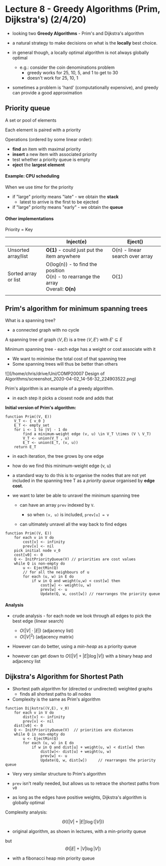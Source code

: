 # Lecture 8 - Greedy Algorithms (Prim, Dijkstra's) (2/4/20)

- looking two **Greedy Algorithms** - Prim's and Dijkstra's algorithm

- a natural strategy to make decisions on what is the **locally** best choice.

- in general though, a locally optimal algorithm is not always globally optimal
  
  - e.g.: consider the coin denominations problem
    - greedy works for 25, 10, 5, and 1 to get to 30
    - doesn't work for 25, 10, 1

- sometimes a problem is 'hard' (computationally expensive), and greedy can provide a good approximation

## Priority queue

A set or pool of elements

Each element is paired with a priority

Operations (ordered by some linear order):

- **find** an item with maximal priority
- **insert** a new item with associated priority
- test whether a priority queue is empty
- **eject** the **largest element**

#### Example: CPU scheduling

When we use *time* for the priority

- if "large" priority means "late" - we obtain the **stack**
  - latest to arrive is the first to be ejected
- if "large" priority means "early" - we obtain the **queue**

#### Other implementations

Priority = Key

|                      | Inject(e)                                                                                  | Eject()                         |
| -------------------- | ------------------------------------------------------------------------------------------ | ------------------------------- |
| Unsorted array/list  | **O(1)** - could just put the item anywhere                                                | O(n) - linear search over array |
| Sorted array or list | O(log(n)) - to find the position<br />O(n) - to rearrange the array<br />Overall: **O(n)** | O(1)                            |
|                      |                                                                                            |                                 |

## Prim's algorithm for minimum spanning trees

What is a spanning tree?

- a connected graph with no cycle

A spanning tree of graph $\langle V,E \rangle$ is a tree $\langle V, E' \rangle$ with $E' \subseteq E$

Minimum spanning tree - each edge has a weight or cost associate with it

- We want to minimise the total cost of that spanning tree
- Some spanning trees will thus be better than others

![](/home/chris/drive/Uni/COMP20007 Design of Algorithms/screenshot_2020-04-02_14-56-32_224903522.png)

Prim's algorithm is an example of a greedy algorithm.

- in each step it picks a closest node and adds that

**Initial version of Prim's algorithm:**

```pseudocode
function Prim((V, E))
    V_T <- { v_0 }
    E_T <- empty_set
    for i <- 1 to |V| - 1 do
        find a minimum-weight edge (v, u) \in V_T \times (V \ V_T)
        V_T <- union(V_T , u)
        E_T <- union(E_T, (v, u))
    return E_T
```

- in each iteration, the tree grows by one edge

- how do we find this minimum-weight edge (v, u)

- a standard way to do this is to organise the nodes that are not yet included in the spanning tree T as a *priority queue* organised by **edge cost.**

- we want to later be able to unravel the minimum spanning tree
  
  - can have an array `prev` indexed by `V`.
    
    - so when `(v, u)` is included, `prev[u] = v`
  
  - can ultimately unravel all the way back to find edges

```pseudocode
function Prim((V, E))
    for each v in V do
        cost[v] <- infinity
        prev[v] <- nil
    pick initial node v_0
    cost[v0] <- 0
    Q <- InitPriorityQueue(V) // priorities are cost values
    while Q is non-empty do
        u <- EjectMin(Q)
        // for all the neighbours of u
        for each (u, w) in E do
            if w in Q and weight(u,w) < cost[w] then
                cost[w] <- weight(u, w)
                prev[w] <- u
                Update(Q, w, cost[w]) // rearranges the priority queue
```

#### Analysis

- crude analysis - for each node we look through all edges to pick the best edge (linear search)
  
  - $O(|V| \cdot |E|)$ (adjacency list)
  - $O(|V|^2)$ (adjacency matrix)

- However can do better, using a *min-heap* as a priority queue

- however can get down to $O((|V| + |E|)\log |V|)$ with a binary heap and adjacency list

## Dijkstra's Algorithm for Shortest Path

- Shortest path algorithm for (directed or undirected) weighted graphs
  - finds all shortest paths to all nodes
- Complexity is the same as Prim's algorithm

```pseudocode
function Dijkstra((V,E), v_0)
    for each v in V do
        dist[v] <- infinity
        prev[v] <- nil
    dist[v0] <- 0
    Q <- InitPriorityQueue(V)  // priorities are distances
    while Q is non-empty do
        u <- EjectMin(Q)
        for each (u, w) in E do
            if w in Q and dist[u] + weight(u, w) < dist[w] then
                dist[w]<- dist[u] + weight(u, w)
                prev[w] <- u
                Update(Q, w, dist[w])     // rearranges the priority queue
```

- Very very similar structure to Prim's algorithm

- `prev` isn't really needed, but allows us to retrace the shortest paths from `v0`

- as long as the edges have positive weights, Dijkstra's algorithm is globally optimal

Complexity analysis:

$$
\Theta((|V| + |E|) \log(|V|))
$$

- original algorithm, as shown in lectures, with a min-priority queue



but 
$$
\Theta(|E| + |V| \log |V|)
$$

- with a fibonacci heap min priority queue